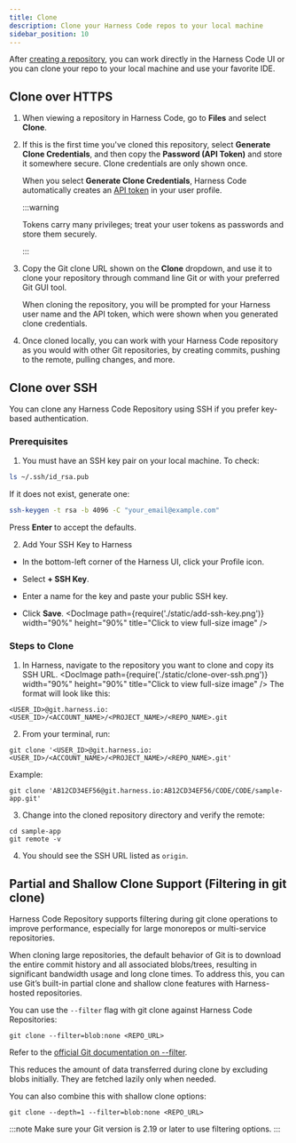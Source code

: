 ```yaml
---
title: Clone
description: Clone your Harness Code repos to your local machine
sidebar_position: 10
---
```


After [creating a repository](../config-repos/create-repo.md), you can work directly in the Harness Code UI or you can clone your repo to your local machine and use your favorite IDE.

## Clone over HTTPS

1. When viewing a repository in Harness Code, go to **Files** and select **Clone**.
2. If this is the first time you've cloned this repository, select **Generate Clone Credentials**, and then copy the **Password (API Token)** and store it somewhere secure. Clone credentials are only shown once.

   When you select **Generate Clone Credentials**, Harness Code automatically creates an [API token](/docs/platform/automation/api/add-and-manage-api-keys) in your user profile.

   :::warning

   Tokens carry many privileges; treat your user tokens as passwords and store them securely.

   :::

3. Copy the Git clone URL shown on the **Clone** dropdown, and use it to clone your repository through command line Git or with your preferred Git GUI tool.

   When cloning the repository, you will be prompted for your Harness user name and the API token, which were shown when you generated clone credentials.

4. Once cloned locally, you can work with your Harness Code repository as you would with other Git repositories, by creating commits, pushing to the remote, pulling changes, and more.

## Clone over SSH

You can clone any Harness Code Repository using SSH if you prefer key-based authentication.

### Prerequisites

1. You must have an SSH key pair on your local machine. To check:
```bash
ls ~/.ssh/id_rsa.pub
```

If it does not exist, generate one:
```bash
ssh-keygen -t rsa -b 4096 -C "your_email@example.com"
```

Press **Enter** to accept the defaults.

2. Add Your SSH Key to Harness

  - In the bottom-left corner of the Harness UI, click your Profile icon.

  - Select **+ SSH Key**.

  - Enter a name for the key and paste your public SSH key.

  - Click **Save**.
<DocImage path={require('./static/add-ssh-key.png')} width="90%" height="90%" title="Click to view full-size image" />

### Steps to Clone

1. In Harness, navigate to the repository you want to clone and copy its SSH URL.
<DocImage path={require('./static/clone-over-ssh.png')} width="90%" height="90%" title="Click to view full-size image" />
The format will look like this:

```shell
<USER_ID>@git.harness.io:<USER_ID>/<ACCOUNT_NAME>/<PROJECT_NAME>/<REPO_NAME>.git
```

2. From your terminal, run:
```shell
git clone '<USER_ID>@git.harness.io:<USER_ID>/<ACCOUNT_NAME>/<PROJECT_NAME>/<REPO_NAME>.git'
```

Example:
```shell
git clone 'AB12CD34EF56@git.harness.io:AB12CD34EF56/CODE/CODE/sample-app.git'
```

3. Change into the cloned repository directory and verify the remote:
```shell
cd sample-app
git remote -v
```

4. You should see the SSH URL listed as `origin`.

## Partial and Shallow Clone Support (Filtering in git clone)

Harness Code Repository supports filtering during git clone operations to improve performance, especially for large monorepos or multi-service repositories.

When cloning large repositories, the default behavior of Git is to download the entire commit history and all associated blobs/trees, resulting in significant bandwidth usage and long clone times. To address this, you can use Git’s built-in partial clone and shallow clone features with Harness-hosted repositories.

You can use the `--filter` flag with git clone against Harness Code Repositories:

```
git clone --filter=blob:none <REPO_URL>
```

Refer to the [official Git documentation on --filter](https://git-scm.com/docs/git-clone#Documentation/git-clone.txt-code--filterltfilter-specgtcode).

This reduces the amount of data transferred during clone by excluding blobs initially. They are fetched lazily only when needed.

You can also combine this with shallow clone options:

```
git clone --depth=1 --filter=blob:none <REPO_URL>
```

:::note
Make sure your Git version is 2.19 or later to use filtering options.
:::